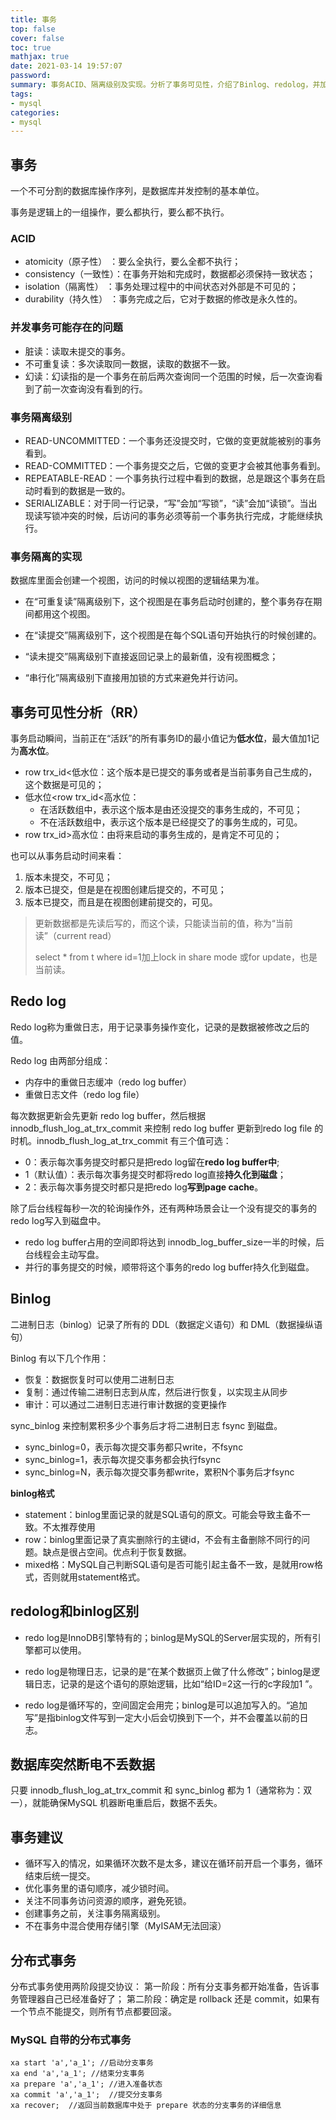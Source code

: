 ```yaml
---
title: 事务
top: false
cover: false
toc: true
mathjax: true
date: 2021-03-14 19:57:07
password:
summary: 事务ACID、隔离级别及实现。分析了事务可见性，介绍了Binlog、redolog，并加以对比。数据库不丢数据的设置，给出了使用事务的建议。
tags:
- mysql
categories:
- mysql
---
```


## 事务

一个不可分割的数据库操作序列，是数据库并发控制的基本单位。

事务是逻辑上的一组操作，要么都执行，要么都不执行。

### ACID

- atomicity（原子性） ：要么全执行，要么全都不执行；
- consistency（一致性）：在事务开始和完成时，数据都必须保持一致状态；
- isolation（隔离性） ：事务处理过程中的中间状态对外部是不可见的；
- durability（持久性） ：事务完成之后，它对于数据的修改是永久性的。

### 并发事务可能存在的问题

- 脏读：读取未提交的事务。
- 不可重复读：多次读取同一数据，读取的数据不一致。
- 幻读：幻读指的是一个事务在前后两次查询同一个范围的时候，后一次查询看到了前一次查询没有看到的行。


### 事务隔离级别

- READ-UNCOMMITTED：一个事务还没提交时，它做的变更就能被别的事务看到。
- READ-COMMITTED：一个事务提交之后，它做的变更才会被其他事务看到。
- REPEATABLE-READ：一个事务执行过程中看到的数据，总是跟这个事务在启动时看到的数据是一致的。
- SERIALIZABLE：对于同一行记录，“写”会加“写锁”，“读”会加“读锁”。当出现读写锁冲突的时候，后访问的事务必须等前一个事务执行完成，才能继续执行。

### 事务隔离的实现

数据库里面会创建一个视图，访问的时候以视图的逻辑结果为准。

- 在“可重复读”隔离级别下，这个视图是在事务启动时创建的，整个事务存在期间都用这个视图。

- 在“读提交”隔离级别下，这个视图是在每个SQL语句开始执行的时候创建的。

- “读未提交”隔离级别下直接返回记录上的最新值，没有视图概念；

- “串行化”隔离级别下直接用加锁的方式来避免并行访问。

## 事务可见性分析（RR）

事务启动瞬间，当前正在“活跃”的所有事务ID的最小值记为**低水位**，最大值加1记为**高水位**。

- row trx_id<低水位：这个版本是已提交的事务或者是当前事务自己生成的，这个数据是可见的；
- 低水位<row trx_id<高水位：
  - 在活跃数组中，表示这个版本是由还没提交的事务生成的，不可见；
  - 不在活跃数组中，表示这个版本是已经提交了的事务生成的，可见。
- row trx_id>高水位：由将来启动的事务生成的，是肯定不可见的；

也可以从事务启动时间来看：

1. 版本未提交，不可见；
2. 版本已提交，但是是在视图创建后提交的，不可见；
3. 版本已提交，而且是在视图创建前提交的，可见。

> 更新数据都是先读后写的，而这个读，只能读当前的值，称为“当前读”（current read）
>
> select * from t where id=1加上lock in share mode 或for update，也是当前读。

## Redo log

Redo log称为重做日志，用于记录事务操作变化，记录的是数据被修改之后的值。

Redo log 由两部分组成：

- 内存中的重做日志缓冲（redo log buffer）
- 重做日志文件（redo log file）

每次数据更新会先更新 redo log buffer，然后根据 innodb_flush_log_at_trx_commit 来控制 redo log buffer 更新到redo log file 的时机。innodb_flush_log_at_trx_commit 有三个值可选：

- 0：表示每次事务提交时都只是把redo log留在**redo log buffer中**;
- 1（默认值）：表示每次事务提交时都将redo log直接**持久化到磁盘**；
- 2：表示每次事务提交时都只是把redo log**写到page cache**。

除了后台线程每秒一次的轮询操作外，还有两种场景会让一个没有提交的事务的redo log写入到磁盘中。

- redo log buffer占用的空间即将达到 innodb_log_buffer_size一半的时候，后台线程会主动写盘。
- 并行的事务提交的时候，顺带将这个事务的redo log buffer持久化到磁盘。

## Binlog

二进制日志（binlog）记录了所有的 DDL（数据定义语句）和 DML（数据操纵语句）

Binlog 有以下几个作用：

- 恢复：数据恢复时可以使用二进制日志
- 复制：通过传输二进制日志到从库，然后进行恢复，以实现主从同步
- 审计：可以通过二进制日志进行审计数据的变更操作

sync_binlog 来控制累积多少个事务后才将二进制日志 fsync 到磁盘。

- sync_binlog=0，表示每次提交事务都只write，不fsync
- sync_binlog=1，表示每次提交事务都会执行fsync
- sync_binlog=N，表示每次提交事务都write，累积N个事务后才fsync

**binlog格式**

- statement：binlog里面记录的就是SQL语句的原文。可能会导致主备不一致。不太推荐使用
- row：binlog里面记录了真实删除行的主键id，不会有主备删除不同行的问题。缺点是很占空间。优点利于恢复数据。
- mixed格：MySQL自己判断SQL语句是否可能引起主备不一致，是就用row格式，否则就用statement格式。

## redolog和binlog区别

- redo log是InnoDB引擎特有的；binlog是MySQL的Server层实现的，所有引擎都可以使用。

- redo log是物理日志，记录的是“在某个数据页上做了什么修改”；binlog是逻辑日志，记录的是这个语句的原始逻辑，比如“给ID=2这一行的c字段加1 ”。

- redo log是循环写的，空间固定会用完；binlog是可以追加写入的。“追加写”是指binlog文件写到一定大小后会切换到下一个，并不会覆盖以前的日志。

## 数据库突然断电不丢数据

只要 innodb_flush_log_at_trx_commit 和 sync_binlog 都为 1（通常称为：双一），就能确保MySQL 机器断电重启后，数据不丢失。

## 事务建议

- 循环写入的情况，如果循环次数不是太多，建议在循环前开启一个事务，循环结束后统一提交。
- 优化事务里的语句顺序，减少锁时间。
- 关注不同事务访问资源的顺序，避免死锁。
- 创建事务之前，关注事务隔离级别。
- 不在事务中混合使用存储引擎（MyISAM无法回滚）

## 分布式事务

分布式事务使用两阶段提交协议：
第一阶段：所有分支事务都开始准备，告诉事务管理器自己已经准备好了；
第二阶段：确定是 rollback 还是 commit，如果有一个节点不能提交，则所有节点都要回滚。

### MySQL 自带的分布式事务

```mysql
xa start 'a','a_1'; //启动分支事务
xa end 'a','a_1'; //结束分支事务
xa prepare 'a','a_1'; //进入准备状态
xa commit 'a','a_1';  //提交分支事务
xa recover;  //返回当前数据库中处于 prepare 状态的分支事务的详细信息
```

